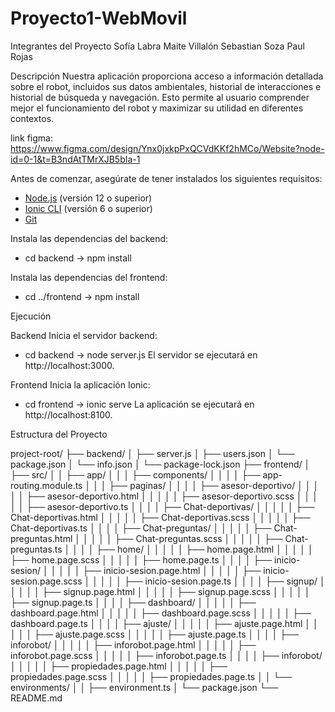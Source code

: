 # Proyecto1-WebMovil
Integrantes del Proyecto
Sofía Labra
Maite Villalón
Sebastian Soza
Paul Rojas

Descripción
Nuestra aplicación proporciona acceso a información detallada sobre el robot, incluidos sus datos ambientales, historial de interacciones e historial de búsqueda y navegación. Esto permite al usuario comprender mejor el funcionamiento del robot y maximizar su utilidad en diferentes contextos.

link figma: https://www.figma.com/design/Ynx0jxkpPxQCVdKKf2hMCo/Website?node-id=0-1&t=B3ndAtTMrXJB5bIa-1

Antes de comenzar, asegúrate de tener instalados los siguientes requisitos:

- [Node.js](https://nodejs.org/en/) (versión 12 o superior)
- [Ionic CLI](https://ionicframework.com/docs/cli) (versión 6 o superior)
- [Git](https://git-scm.com/)

Instala las dependencias del backend:
- cd backend
-> npm install

Instala las dependencias del frontend:

- cd ../frontend
-> npm install

Ejecución

Backend
Inicia el servidor backend:

- cd backend
-> node server.js
El servidor se ejecutará en http://localhost:3000.

Frontend
Inicia la aplicación Ionic:

- cd frontend
-> ionic serve
La aplicación se ejecutará en http://localhost:8100.

Estructura del Proyecto

project-root/
  ├── backend/
  │   ├── server.js
  │   ├── users.json
  │   └── package.json
  │   └── info.json
  │   └── package-lock.json
  ├── frontend/
  │   ├── src/
  │   │   ├── app/
  │   │   │   ├── components/
  │   │   │   │   ├── app-routing.module.ts
  │   │   │   ├── paginas/
  │   │   │   │   ├── asesor-deportivo/
  │   │   │   │   │   ├── asesor-deportivo.html
  │   │   │   │   │   ├── asesor-deportivo.scss
  │   │   │   │   │   ├── asesor-deportivo.ts
  │   │   │   │   ├── Chat-deportivas/
  │   │   │   │   │   ├── Chat-deportivas.html
  │   │   │   │   │   ├── Chat-deportivas.scss
  │   │   │   │   │   ├── Chat-deportivas.ts
  │   │   │   │   ├── Chat-preguntas/
  │   │   │   │   │   ├── Chat-preguntas.html
  │   │   │   │   │   ├── Chat-preguntas.scss
  │   │   │   │   │   ├── Chat-preguntas.ts
  │   │   │   │   ├── home/
  │   │   │   │   │   ├── home.page.html
  │   │   │   │   │   ├── home.page.scss
  │   │   │   │   │   ├── home.page.ts
  │   │   │   │   ├── inicio-sesion/
  │   │   │   │   │   ├── inicio-sesion.page.html
  │   │   │   │   │   ├── inicio-sesion.page.scss
  │   │   │   │   │   ├── inicio-sesion.page.ts
  │   │   │   │   ├── signup/
  │   │   │   │   │   ├── signup.page.html
  │   │   │   │   │   ├── signup.page.scss
  │   │   │   │   │   ├── signup.page.ts
  │   │   │   │   ├── dashboard/
  │   │   │   │   │   ├── dashboard.page.html
  │   │   │   │   │   ├── dashboard.page.scss
  │   │   │   │   │   ├── dashboard.page.ts
  │   │   │   │   ├── ajuste/
  │   │   │   │   │   ├── ajuste.page.html
  │   │   │   │   │   ├── ajuste.page.scss
  │   │   │   │   │   ├── ajuste.page.ts
  │   │   │   │   ├── inforobot/
  │   │   │   │   │   ├── inforobot.page.html
  │   │   │   │   │   ├── inforobot.page.scss
  │   │   │   │   │   ├── inforobot.page.ts
  │   │   │   │   ├── inforobot/
  │   │   │   │   │   ├── propiedades.page.html
  │   │   │   │   │   ├── propiedades.page.scss
  │   │   │   │   │   ├── propiedades.page.ts
  │   │   └── environments/
  │   │       ├── environment.ts
  │   └── package.json
  └── README.md



